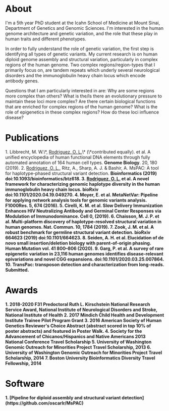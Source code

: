 
<h1 style="color:black;">About</h1>
<p>
I'm a 5th year PhD student at the Icahn School of Medicine at Mount Sinai, Department of Genetics and Genomic Sciences. I'm interested in the human genome architecture and genetic variation, and the role that these play in human traits and different phenotypes.
</p>
<p>
In order to fully understand the role of genetic variation, the first step is identifying all types of genetic variants. My current research is on human diploid genome assembly and structural variation, particularly in complex regions of the human genome. Two complex regions/region-types that I primarily focus on, are tandem repeats which underly several neurological disorders and the immunoglobulin heavy chain locus which encode antibody genes.
</p>
<p>
Questions that I am particularly interested in are: Why are some regions more complex than others? What is the/Is there an evolutionary pressure to maintain these loci more complex? Are there certain biological functions that are enriched for complex regions of the human genome? What is the role of epigenetics in these complex regions? How do these loci influence disease?
</p>

<h1 style="color:black;">Publications</h1>
1.    Libbrecht, M. W.\*, <u>Rodriguez, O. L.</u>\* (\*contributed equally). et al. A unified encyclopedia of human functional DNA elements through fully automated annotation of 164 human cell types. <b>Genome Biology</b>. 20, 180 (2019).
2.    <u>Rodriguez, O. L.</u>, Ritz, A., Sharp, A. J. & Bashir, A. MsPAC: A tool for haplotype-phased structural variant detection. <b>Bioinformatics</<b> (2019) doi:10.1093/bioinformatics/btz618.
3.    <u>Rodriguez, O. L.</u> et al. A novel framework for characterizing genomic haplotype diversity in the human immunoglobulin heavy chain locus. <b>bioRxiv</b> doi:10.1101/2020.04.19.049270.
4.     Moyer, E. et al. MetaNetVar: Pipeline for applying network analysis tools for genomic variants analysis. <b>F1000Res</b>. 5, 674 (2016).
5.    Cirelli, K. M. et al. Slow Delivery Immunization Enhances HIV Neutralizing Antibody and Germinal Center Responses via Modulation of Immunodominance. Cell 0, (2019).
6.    Chaisson, M. J. P. et al. Multi-platform discovery of haplotype-resolved structural variation in human genomes. Nat. Commun. 10, 1784 (2019).
7.    Zook, J. M. et al. A robust benchmark for germline structural variant detection. bioRxiv 664623 (2019) doi:10.1101/664623.
8.    Seiden, A. H. et al. Elucidation of de novo small insertion/deletion biology with parent‐of‐origin phasing. Human Mutation vol. 41 800–806 (2020).
9.    Garg, P. et al. A survey of rare epigenetic variation in 23,116 human genomes identifies disease-relevant epivariations and novel CGG expansions. doi:10.1101/2020.03.25.007864.
10. TransPac: transposon detection and characterization from long-reads. Submitted.

<h1 style="color:black;">Awards</h1>
1. 2018-2020 F31 Predoctoral Ruth L. Kirschstein National Research Service Award, National Institute of Neurological Disorders and Stroke, National Institute of Health
2. 2017 Mindich Child Health and Development Institute Trainee Pilot Program Grant
3. 2016 American Society of Human Genetics Reviewer's Choice Abstract (abstract scored in top 10% of poster abstracts) and featured in Poster Walk. 
4. Society for the Advancement of Chicanos/Hispanics and Native Americans 2013 National Conference Travel Scholarship
5. University of Washington Genomic Outreach for Minorities Project Travel Scholarship, 2013
6. University of Washington Genomic Outreach for Minorities Project Travel Scholarship, 2014
7. Boston University Bioinformatics Diversity Travel Fellowship, 2014

<h1 style="color:black;">Software</h1>
1. [Pipeline for diploid assembly and structural variant detection](https://github.com/oscarlr/MsPAC)
